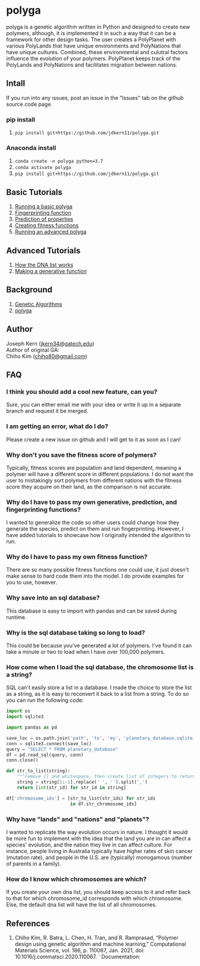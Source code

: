 # polyga
polyga is a genetic algorithm written in Python and designed to create new 
polymers, although, it is implemented it in such a way that it can be a 
framework for other design tasks. The user creates a
PolyPlanet with various PolyLands that have unique environments and PolyNations that
have unique cultures. Combined, these environmental and culutral factors
influence the evolution of your polymers. PolyPlanet keeps track of the 
PolyLands and PolyNations and facilitates migration between nations.

## Intall
If you run into any issues, post an issue in the "Issues" tab on the github
source code page.

### pip install
1. `pip install git+https://github.com/jdkern11/polyga.git`

### Anaconda install
1. `conda create -n polyga python=3.7` 
2. `conda activate polyga`
3. `pip install git+https://github.com/jdkern11/polyga.git`



## Basic Tutorials
1. [Running a basic polyga](tutorials/basic.md)
2. [Fingerprinting function](tutorials/fingerprinting.md)
3. [Prediction of properties](tutorials/predict.md)
4. [Creating fitness functions](tutorials/fitness.md)
5. [Running an advanced polyga](tutorials/advanced.md) 

## Advanced Tutorials
1. [How the DNA list works](tutorials/dna.md)
2. [Making a generative function](tutorials/generative.md)

## Background
1. [Genetic Algorithms](background/ga.md)
2. [polyga](background/polyga.md)

## Author
Joseph Kern (jkern34@gatech.edu)  
Author of original GA:  
Chiho Kim (chiho80@gmail.com)


## FAQ
### I think you should add a cool new feature, can you?
Sure, you can either email me with your idea or write it up in a separate
branch and request it be merged.

### I am getting an error, what do I do?
Please create a new issue on github and I will get to it as soon as I can!

### Why don't you save the fitness score of polymers?
Typically, fitness scores are population and land dependent, 
meaning a polymer will have a
different score in different populations. I do not want the user to mistakingly
sort polymers from different nations with the fitness score they acquire on 
their land, as the comparison is not accurate.

### Why do I have to pass my own generative, prediction, and fingerprinting functions?
I wanted to generalize the code so other users could change how they generate
the species, predict on them and run fingerprinting. However, I have added 
tutorials to showcase how I originally intended the algorithm to run.

### Why do I have to pass my own fitness function?
There are so many possible fitness functions one could use, it just
doesn't make sense to hard code them into the model. 
I do provide examples for you to use, however.

### Why save into an sql database?
This database is easy to import with pandas and can be saved during runtime.

### Why is the sql database taking so long to load?
This could be because you've generated a lot of polymers. I've found it can
take a minute or two to load when I have over 100,000 polymers. 

### How come when I load the sql database, the chromosome list is a string?
SQL can't easily store a list in a database. I made the choice to store the list
as a string, as it is easy to reconvert it back to a list from a string. To do
so you can run the following code:
```Python
import os
import sqlite3

import pandas as pd

save_loc = os.path.join('path', 'to', 'my', 'planetary_database.sqlite')
conn = sqlite3.connect(save_loc)
query = "SELECT * FROM planetary_database"
df = pd.read_sql(query, conn)
conn.close()

def str_to_list(string):
    """remove [] and whitespace, then create list of integers to return"""
    string = string[1:-1].replace(' ', '').split(',')
    return [int(str_id) for str_id in string]

df['chromosome_ids'] = [str_to_list(str_ids) for str_ids 
                        in df.str_chromosome_ids]

```

### Why have "lands" and "nations" and "planets"?
I wanted to replicate the way evolution occurs in nature. I thought it would be
more fun to implement with the idea that the land you are in can affect
a species' evolution, and the nation they live in can affect culture. For
instance, people living in Australia typically have higher rates of skin cancer 
(mutation rate), and people in the U.S. are (typically) monogamous 
(number of parents in a family). 

### How do I know which chromosomes are which?
If you create your own dna list, you should keep access to it and refer back
to that for which chromosome\_id corresponds with which chromosome. Else,
the default dna list will have the list of all chromosomes.

## References
1. Chiho Kim, R. Batra, L. Chen, H. Tran, and R. Ramprasad, 
“Polymer design using genetic algorithm and machine learning,” 
Computational Materials Science, vol. 186, p. 110067, Jan. 2021, 
doi: 10.1016/j.commatsci.2020.110067. ` Documentation:
